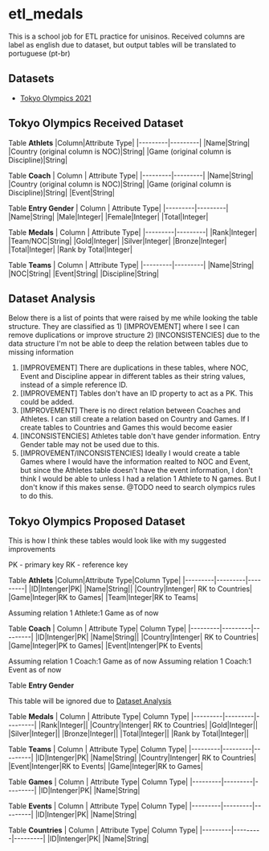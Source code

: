 # etl_medals

This is a school job for ETL practice for unisinos. Received columns are label as english due to dataset, but output tables will be translated to portuguese (pt-br)


## Datasets

- [Tokyo Olympics 2021](https://www.kaggle.com/arjunprasadsarkhel/2021-olympics-in-tokyo)

## Tokyo Olympics Received Dataset

Table **Athlets**
|Column|Attribute Type| 
|---------|---------|
|Name|String|
|Country (original column is NOC)|String|
|Game (original column is Discipline)|String|

Table **Coach**
| Column | Attribute Type| 
|---------|---------|
|Name|String|
|Country (original column is NOC)|String|
|Game (original column is Discipline)|String|
|Event|String|

Table **Entry Gender**
| Column | Attribute Type| 
|---------|---------|
|Name|String|
|Male|Integer|
|Female|Integer|
|Total|Integer|

Table **Medals**
| Column | Attribute Type| 
|---------|---------|
|Rank|Integer|
|Team/NOC|String|
|Gold|Integer|
|Silver|Integer|
|Bronze|Integer|
|Total|Integer|
|Rank by Total|Integer|

Table **Teams**
| Column | Attribute Type| 
|---------|---------|
|Name|String|
|NOC|String|
|Event|String|
|Discipline|String|

## Dataset Analysis

Below there is a list of points that were raised by me while looking the table structure. They are classified as 1) [IMPROVEMENT] where I see I can remove duplications or improve structure 2) [INCONSISTENCIES] due to the data structure I'm not be able to deep the relation between tables due to missing information 

1. [IMPROVEMENT] There are duplications in these tables, where NOC, Event and Discipline appear in different tables as their string values, instead of a simple reference ID.
2. [IMPROVEMENT] Tables don't have an ID property to act as a PK. This could be added.
3. [IMPROVEMENT] There is no direct relation between Coaches and Athletes. I can still create a relation based on Country and Games. If I create tables to Countries and Games this would become easier
4. [INCONSISTENCIES] Athletes table don't have gender information. Entry Gender table may not be used due to this.
5. [IMPROVEMENT/INCONSISTENCIES] Ideally I would create a table Games where I would have the information realted to NOC and Event, but since the Athletes table doesn't have the event information, I don't think I would be able to unless I had a relation 1 Athlete to N games. But I don't know if this makes sense. @TODO need to search olympics rules to do this.


## Tokyo Olympics Proposed Dataset

This is how I think these tables would look like with my suggested improvements

PK - primary key
RK - reference key

Table **Athlets**
|Column|Attribute Type|Column Type| 
|---------|---------|---------|
|ID|Intenger|PK|
|Name|String||
|Country|Intenger| RK to Countries|
|Game|Integer|RK to Games|
|Team|Integer|RK to Teams|

Assuming relation 1 Athlete:1 Game as of now

Table **Coach**
| Column | Attribute Type| Column Type| 
|---------|---------|---------|
|ID|Intenger|PK|
|Name|String||
|Country|Intenger| RK to Countries|
|Game|Integer|PK to Games|
|Event|Intenger|PK to Events|

Assuming relation 1 Coach:1 Game as of now
Assuming relation 1 Coach:1 Event as of now

Table **Entry Gender**

This table will be ignored due to [Dataset Analysis](#dataset-analysis)

Table **Medals**
| Column | Attribute Type| Column Type| 
|---------|---------|---------|
|Rank|Integer||
|Country|Intenger| RK to Countries|
|Gold|Integer||
|Silver|Integer||
|Bronze|Integer||
|Total|Integer||
|Rank by Total|Integer||

Table **Teams**
| Column | Attribute Type| Column Type| 
|---------|---------|---------|
|ID|Intenger|PK|
|Name|String|
|Country|Intenger| RK to Countries|
|Event|Intenger|RK to Events|
|Game|Integer|RK to Games|

Table **Games**
| Column | Attribute Type| Column Type| 
|---------|---------|---------|
|ID|Intenger|PK|
|Name|String|

Table **Events**
| Column | Attribute Type| Column Type| 
|---------|---------|---------|
|ID|Intenger|PK|
|Name|String|

Table **Countries**
| Column | Attribute Type| Column Type| 
|---------|---------|---------|
|ID|Intenger|PK|
|Name|String|
